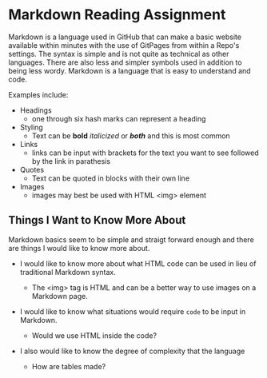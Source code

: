 # Markdown Reading Assignment

Markdown is a language used in GitHub that can make a basic website available within minutes with the use of GitPages from within a Repo's settings.  The syntax is simple and is not quite as technical as other languages.  There are also less and simpler symbols used in addition to being less wordy. Markdown is a language that is easy to understand and code.  

Examples include: 

* Headings
    * one through six hash marks can represent a heading
* Styling
    * Text can be **bold** *italicized* or ***both*** and this is most common
* Links
    * links can be input with brackets for the text you want to see followed by the link in parathesis
* Quotes
    * Text can be quoted in blocks with their own line
* Images
    * images may best be used with HTML \<img> element


## Things I Want to Know More About

Markdown basics seem to be simple and straigt forward enough and there are things I would like to know more about.  

* I would like to know more about what HTML code can be used in lieu of traditional Markdown syntax. 
    - The \<img> tag is HTML and can be a better way to use images on a Markdown page.   

* I would like to know what situations would require `code` to be input in Markdown. 
    - Would we use HTML inside the code? 

* I also would like to know the degree of complexity that the language  
    - How are tables made?  


